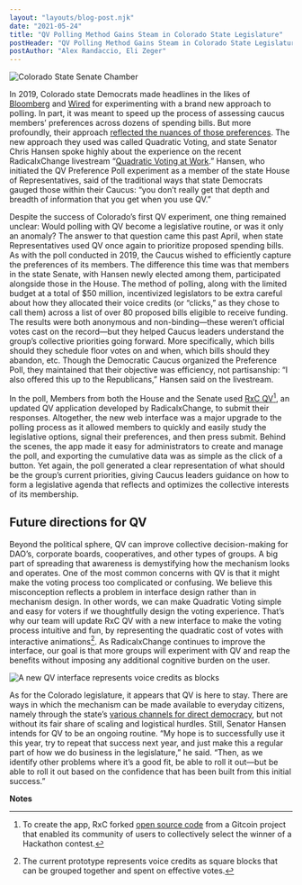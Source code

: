 ```yaml
---
layout: "layouts/blog-post.njk"
date: "2021-05-24"
title: "QV Polling Method Gains Steam in Colorado State Legislature"
postHeader: "QV Polling Method Gains Steam in Colorado State Legislature"
postAuthor: "Alex Randaccio, Eli Zeger"
---
```


![Colorado State Senate Chamber](/images/blog/colorado-senate-chamber.jpeg)

In 2019, Colorado state Democrats made headlines in the likes of [Bloomberg](https://www.bloomberg.com/news/articles/2019-05-01/a-new-way-of-voting-that-makes-zealotry-expensive) and [Wired](https://www.wired.com/story/colorado-quadratic-voting-experiment/) for experimenting with a brand new approach to polling. In part, it was meant to speed up the process of assessing caucus members’ preferences across dozens of spending bills. But more profoundly, their approach [reflected the nuances of those preferences](https://www.radicalxchange.org/updates/blog/quadratic-voting-in-colorado-2020/). The new approach they used was called Quadratic Voting, and state Senator Chris Hansen spoke highly about the experience on the recent RadicalxChange livestream “[Quadratic Voting at Work](https://www.youtube.com/watch?v=dNIx52tn1sQ&feature=emb_imp_woyt).” Hansen, who initiated the QV Preference Poll experiment as a member of the state House of Representatives, said of the traditional ways that state Democrats gauged those within their Caucus: “you don’t really get that depth and breadth of information that you get when you use QV.”

Despite the success of Colorado’s first QV experiment, one thing remained unclear: Would polling with QV become a legislative routine, or was it only an anomaly? The answer to that question came this past April, when state Representatives used QV once again to prioritize proposed spending bills. As with the poll conducted in 2019, the Caucus wished to efficiently capture the preferences of its members. The difference this time was that members in the state Senate, with Hansen newly elected among them, participated alongside those in the House. The method of polling, along with the limited budget at a total of $50 million, incentivized legislators to be extra careful about how they allocated their voice credits (or “clicks,” as they chose to call them) across a list of over 80 proposed bills eligible to receive funding. The results were both anonymous and non-binding—these weren’t official votes cast on the record—but they helped Caucus leaders understand the group’s collective priorities going forward. More specifically, which bills should they schedule floor votes on and when, which bills should they abandon, etc. Though the Democratic Caucus organized the Preference Poll, they maintained that their objective was efficiency, not partisanship: “I also offered this up to the Republicans,” Hansen said on the livestream.

In the poll, Members from both the House and the Senate used [RxC QV](https://quadraticvote.radicalxchange.org/)[^1], an updated QV application developed by RadicalxChange, to submit their responses. Altogether, the new web interface was a major upgrade to the polling process as it allowed members to quickly and easily study the legislative options, signal their preferences, and then press submit. Behind the scenes, the app made it easy for administrators to create and manage the poll, and exporting the cumulative data was as simple as the click of a button. Yet again, the poll generated a clear representation of what should be the group’s current priorities, giving Caucus leaders guidance on how to form a legislative agenda that reflects and optimizes the collective interests of its membership.

## Future directions for QV

Beyond the political sphere, QV can improve collective decision-making for DAO’s, corporate boards, cooperatives, and other types of groups. A big part of spreading that awareness is demystifying how the mechanism looks and operates. One of the most common concerns with QV is that it might make the voting process too complicated or confusing. We believe this misconception reflects a problem in interface design rather than in mechanism design. In other words, we can make Quadratic Voting simple and easy for voters if we thoughtfully design the voting experience. That’s why our team will update RxC QV with a new interface to make the voting process intuitive and fun, by representing the quadratic cost of votes with interactive animations[^2]. As RadicalxChange continues to improve the interface, our goal is that more groups will experiment with QV and reap the benefits without imposing any additional cognitive burden on the user.

![A new QV interface represents voice credits as blocks](/images/blog/qv-blocks.png)

As for the Colorado legislature, it appears that QV is here to stay. There are ways in which the mechanism can be made available to everyday citizens, namely through the state’s [various channels for direct democracy](https://www.radicalxchange.org/updates/blog/direct-democracy-in-the-quadratic-rockies/), but not without its fair share of scaling and logistical hurdles. Still, Senator Hansen intends for QV to be an ongoing routine. “My hope is to successfully use it this year, try to repeat that success next year, and just make this a regular part of how we do business in the legislature,” he said. “Then, as we identify other problems where it’s a good fit, be able to roll it out—but be able to roll it out based on the confidence that has been built from this initial success.”

**Notes**

[^1]: To create the app, RxC forked [open source code](https://github.com/RadicalxChange/quadratic-voting) from a Gitcoin project that enabled its community of users to collectively select the winner of a Hackathon contest.
[^2]: The current prototype represents voice credits as square blocks that can be grouped together and spent on effective votes.
